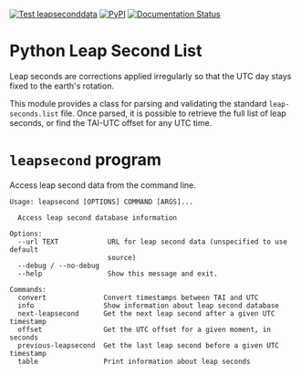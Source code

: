 <!--
SPDX-FileCopyrightText: 2021 Jeff Epler

SPDX-License-Identifier: GPL-3.0-only
-->
[![Test leapseconddata](https://github.com/jepler/leapseconddata/actions/workflows/test.yml/badge.svg)](https://github.com/jepler/leapseconddata/actions/workflows/test.yml)
[![PyPI](https://img.shields.io/pypi/v/leapseconddata)](https://pypi.org/project/leapseconddata)
[![Documentation Status](https://readthedocs.org/projects/leapseconddata/badge/?version=latest)](https://leapseconddata.readthedocs.io/en/latest/?badge=latest)

# Python Leap Second List

Leap seconds are corrections applied irregularly so that the UTC day stays
fixed to the earth's rotation.

This module provides a class for parsing and validating the standard
`leap-seconds.list` file.  Once parsed, it is possible to retrieve the
full list of leap seconds, or find the TAI-UTC offset for any UTC time.

# `leapsecond` program

Access leap second data from the command line.

```
Usage: leapsecond [OPTIONS] COMMAND [ARGS]...

  Access leap second database information

Options:
  --url TEXT            URL for leap second data (unspecified to use default
                        source)
  --debug / --no-debug
  --help                Show this message and exit.

Commands:
  convert              Convert timestamps between TAI and UTC
  info                 Show information about leap second database
  next-leapsecond      Get the next leap second after a given UTC timestamp
  offset               Get the UTC offset for a given moment, in seconds
  previous-leapsecond  Get the last leap second before a given UTC timestamp
  table                Print information about leap seconds
```
